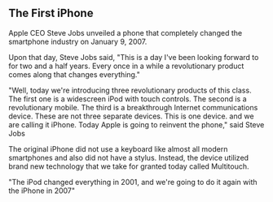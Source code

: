 ## The First iPhone

Apple CEO Steve Jobs unveiled a phone that completely changed the smartphone industry on January 9, 2007. 

Upon that day, Steve Jobs said, "This is a day I've been looking forward to for two and a half years. Every once in a while a revolutionary product comes along that changes everything." 

"Well, today we're introducing three revolutionary products of this class. The first one is a widescreen iPod with touch controls. The second is a revolutionary mobile. The third is a breakthrough Internet communications device. These are not three separate devices. This is one device. and we are calling it iPhone. Today Apple is going to reinvent the phone," said Steve Jobs

The original iPhone did not use a keyboard like almost all modern smartphones and also did not have a stylus. Instead, the device utilized brand new technology that we take for granted today called Multitouch. 

"The iPod changed everything in 2001, and we're going to do it again with the iPhone in 2007"
